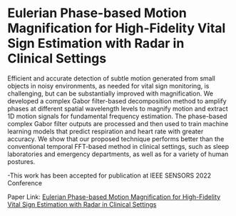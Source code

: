 # Eulerian Phase-based Motion Magnification for High-Fidelity Vital Sign Estimation with Radar in Clinical Settings

Efficient and accurate detection of subtle motion generated from small objects in noisy environments, as needed for vital sign monitoring, is challenging, but can be substantially improved with magnification. We developed a complex Gabor filter-based decomposition method to amplify phases at different spatial wavelength levels to magnify motion and extract 1D motion signals for fundamental frequency estimation. The phase-based complex Gabor filter outputs are processed and then used to train machine learning models that predict respiration and heart rate with greater accuracy. We show that our proposed technique performs better than the conventional temporal FFT-based method in clinical settings, such as sleep laboratories and emergency departments, as well as for a variety of human postures.

-This work has been accepted for publication at IEEE SENSORS 2022 Conference

Paper Link: [Eulerian Phase-based Motion Magnification for High-Fidelity Vital Sign Estimation with Radar in Clinical Settings](https://ieeexplore.ieee.org/abstract/document/9967051)
